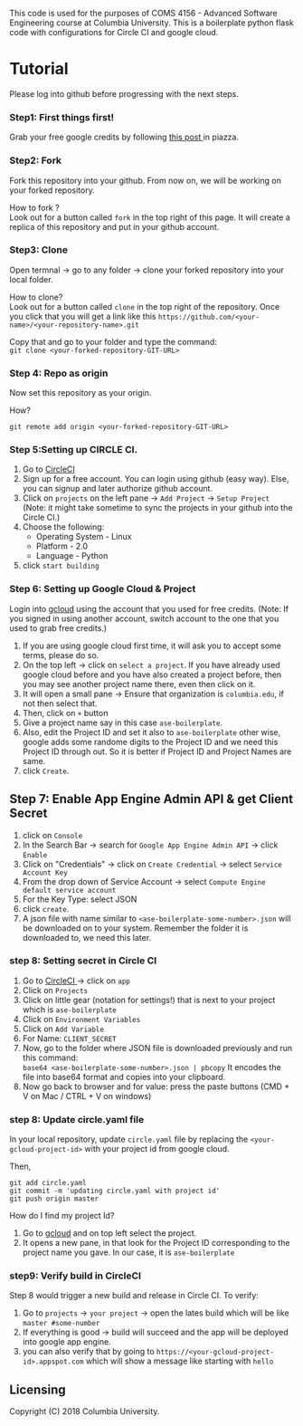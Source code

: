 This code is used for the purposes of COMS 4156 - Advanced Software Engineering course at Columbia University. 
This is a boilerplate python flask code with configurations for Circle CI and google cloud.

# Tutorial 

Please log into github before progressing with the next steps.

### Step1: First things first!

Grab your free google credits by following <a href='www.google.com'> this post </a> in piazza.

### Step2: Fork

Fork this repository into your github. From now on, we will be working on your forked repository. 

How to fork ? <br/>
Look out for a button called `fork` in the top right of this page. It will create a replica of this repository and put in your github account. 

### Step3: Clone

Open termnal -> go to any folder -> clone your forked repository into your local folder. 

How to clone? <br/>
Look out for a button called `clone` in the top right of the repository. Once you click that you will get a link like this `https://github.com/<your-name>/<your-repository-name>.git` 

Copy that and go to your folder and type the command: <br/>
`git clone <your-forked-repository-GIT-URL>`

### Step 4: Repo as origin

Now set this repository as your origin. 

How? <br/>

`git remote add origin <your-forked-repository-GIT-URL>`
    
### Step 5:Setting up CIRCLE CI. 

1. Go to <a href='https://circleci.com'> CircleCI </a>
2. Sign up for a free account. You can login using github (easy way). Else, you can signup and later authorize github account. 
3. Click on `projects` on the left pane -> `Add Project` -> `Setup Project` (Note: it might take sometime to sync the projects in your github into the Circle CI.)
4. Choose the following:
    * Operating System - Linux
    * Platform - 2.0
    * Language - Python
5. click `start building`
    
### Step 6: Setting up Google Cloud & Project

Login into <a href='https://cloud.google.com'>gcloud</a> using the account that you used for free credits. (Note: If you signed in using another account, switch account to the one that you used to grab free credits.)

1. If you are using google cloud first time, it will ask you to accept some terms, please do so.
2. On the top left -> click on `select a project`. If you have already used google cloud before and you have also created a project before, then you may see another project name there, even then click on it.
3. It will open a small pane -> Ensure that organization is `columbia.edu`, if not then select that.
4. Then, click on `+` button 
4. Give a project name say in this case `ase-boilerplate`.
5. Also, edit the Project ID and set it also to `ase-boilerplate` other wise, google adds some randome digits to the Project ID and we need this Project ID through out. So it is better if Project ID and Project Names are same.
6. click `Create`.

## Step 7: Enable App Engine Admin API & get Client Secret

1. click on `Console`
2. In the Search Bar -> search for `Google App Engine Admin API` -> click `Enable`
3. Click on "Credentials" -> click on `Create Credential` -> select `Service Account Key`
4. From the drop down of Service Account -> select `Compute Engine default service account`
5. For the Key Type: select JSON
6. click `create`.
7. A json file with name similar to `<ase-boilerplate-some-number>.json` will be downloaded on to your system. Remember the folder it is downloaded to, we need this later.

### step 8: Setting secret in Circle CI
1. Go to <a href='https://circleci.com'> CircleCI </a> -> click on `app`
2. Click on `Projects`
3. Click on little gear (notation for settings!) that is next to your project which is `ase-boilerplate`
4. Click on `Environment Variables`
5. Click on `Add Variable`
6. For Name: `CLIENT_SECRET`
7. Now, go to the folder where JSON file is downloaded previously and run this command: <br/>
    `base64 <ase-boilerplate-some-number>.json | pbcopy`
   It encodes the file into base64 format and copies into your clipboard. 
8. Now go back to browser and for value: press the paste buttons (CMD + V on Mac / CTRL + V on windows)

### step 8: Update circle.yaml file
In your local repository, update `circle.yaml` file by replacing the `<your-gcloud-project-id>` with your project id from google cloud.

Then,

`git add circle.yaml` <br/>
`git commit -m 'updating circle.yaml with project id'` <br/>
`git push origin master` <br/>

How do I find my project Id? <br/>
1. Go to <a href='https://cloud.google.com'>gcloud</a> and on top left select the project.
2. It opens a new pane, in that look for the Project ID corresponding to the project name you gave. In our case, it is `ase-boilerplate`

### step9: Verify build in CircleCI
Step 8 would trigger a new build and release in Circle CI. 
To verify:
1. Go to `projects` -> `your project` -> open the lates build which will be like `master #some-number`
2. If everything is good -> build will succeed and the app will be deployed into google app engine. 
3. you can also verify that by going to `https://<your-gcloud-project-id>.appspot.com` which will show a message like starting with `hello`


## Licensing

Copyright (C) 2018 Columbia University.
